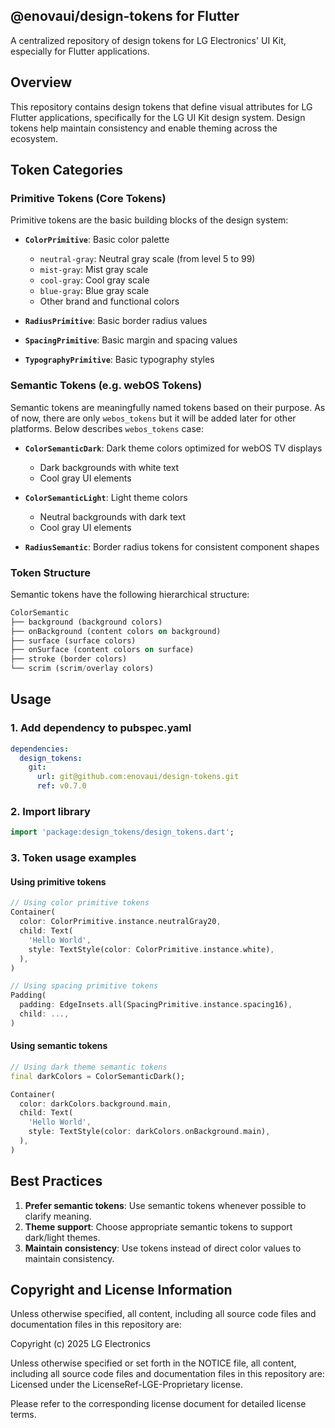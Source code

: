 ## @enovaui/design-tokens for Flutter

A centralized repository of design tokens for LG Electronics' UI Kit, especially for Flutter applications.

## Overview

This repository contains design tokens that define visual attributes for LG Flutter applications, specifically for the LG UI Kit design system. Design tokens help maintain consistency and enable theming across the ecosystem.

## Token Categories

### Primitive Tokens (Core Tokens)

Primitive tokens are the basic building blocks of the design system:

- **`ColorPrimitive`**: Basic color palette

  - `neutral-gray`: Neutral gray scale (from level 5 to 99)
  - `mist-gray`: Mist gray scale
  - `cool-gray`: Cool gray scale
  - `blue-gray`: Blue gray scale
  - Other brand and functional colors

- **`RadiusPrimitive`**: Basic border radius values
- **`SpacingPrimitive`**: Basic margin and spacing values
- **`TypographyPrimitive`**: Basic typography styles

### Semantic Tokens (e.g. webOS Tokens)

Semantic tokens are meaningfully named tokens based on their purpose.
As of now, there are only `webos_tokens` but it will be added later for other platforms.
Below describes `webos_tokens` case:

- **`ColorSemanticDark`**: Dark theme colors optimized for webOS TV displays

  - Dark backgrounds with white text
  - Cool gray UI elements

- **`ColorSemanticLight`**: Light theme colors

  - Neutral backgrounds with dark text
  - Cool gray UI elements

- **`RadiusSemantic`**: Border radius tokens for consistent component shapes

### Token Structure

Semantic tokens have the following hierarchical structure:

```dart
ColorSemantic
├── background (background colors)
├── onBackground (content colors on background)
├── surface (surface colors)
├── onSurface (content colors on surface)
├── stroke (border colors)
└── scrim (scrim/overlay colors)
```

## Usage

### 1. Add dependency to pubspec.yaml

```yaml
dependencies:
  design_tokens:
    git:
      url: git@github.com:enovaui/design-tokens.git
      ref: v0.7.0
```

### 2. Import library

```dart
import 'package:design_tokens/design_tokens.dart';
```

### 3. Token usage examples

#### Using primitive tokens

```dart
// Using color primitive tokens
Container(
  color: ColorPrimitive.instance.neutralGray20,
  child: Text(
    'Hello World',
    style: TextStyle(color: ColorPrimitive.instance.white),
  ),
)

// Using spacing primitive tokens
Padding(
  padding: EdgeInsets.all(SpacingPrimitive.instance.spacing16),
  child: ...,
)
```

#### Using semantic tokens

```dart
// Using dark theme semantic tokens
final darkColors = ColorSemanticDark();

Container(
  color: darkColors.background.main,
  child: Text(
    'Hello World',
    style: TextStyle(color: darkColors.onBackground.main),
  ),
)
```

## Best Practices

1. **Prefer semantic tokens**: Use semantic tokens whenever possible to clarify meaning.
2. **Theme support**: Choose appropriate semantic tokens to support dark/light themes.
3. **Maintain consistency**: Use tokens instead of direct color values to maintain consistency.

## Copyright and License Information

Unless otherwise specified, all content, including all source code files and documentation files in this repository are:

Copyright (c) 2025 LG Electronics

Unless otherwise specified or set forth in the NOTICE file, all content, including all source code files and documentation files in this repository are:
Licensed under the LicenseRef-LGE-Proprietary license.

Please refer to the corresponding license document for detailed license terms.
